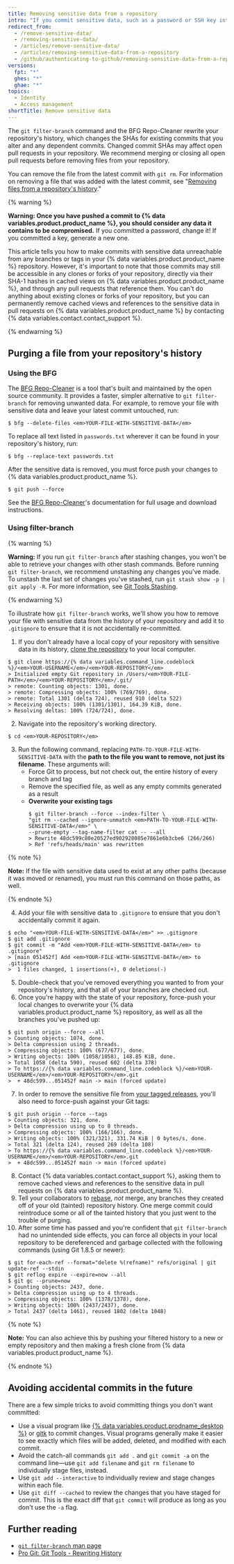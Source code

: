 ```yaml
---
title: Removing sensitive data from a repository
intro: "If you commit sensitive data, such as a password or SSH key into a Git repository, you can remove it from the history. To entirely remove unwanted files from a repository's history you can use either the `git filter-branch` command or the BFG Repo-Cleaner open source tool."
redirect_from:
  - /remove-sensitive-data/
  - /removing-sensitive-data/
  - /articles/remove-sensitive-data/
  - /articles/removing-sensitive-data-from-a-repository
  - /github/authenticating-to-github/removing-sensitive-data-from-a-repository
versions:
  fpt: "*"
  ghes: "*"
  ghae: "*"
topics:
  - Identity
  - Access management
shortTitle: Remove sensitive data
---
```


The `git filter-branch` command and the BFG Repo-Cleaner rewrite your repository's history, which changes the SHAs for existing commits that you alter and any dependent commits. Changed commit SHAs may affect open pull requests in your repository. We recommend merging or closing all open pull requests before removing files from your repository.

You can remove the file from the latest commit with `git rm`. For information on removing a file that was added with the latest commit, see "[Removing files from a repository's history](/articles/removing-files-from-a-repository-s-history)."

{% warning %}

**Warning: Once you have pushed a commit to {% data variables.product.product_name %}, you should consider any data it contains to be compromised.** If you committed a password, change it! If you committed a key, generate a new one.

This article tells you how to make commits with sensitive data unreachable from any branches or tags in your {% data variables.product.product_name %} repository. However, it's important to note that those commits may still be accessible in any clones or forks of your repository, directly via their SHA-1 hashes in cached views on {% data variables.product.product_name %}, and through any pull requests that reference them. You can't do anything about existing clones or forks of your repository, but you can permanently remove cached views and references to the sensitive data in pull requests on {% data variables.product.product_name %} by contacting {% data variables.contact.contact_support %}.

{% endwarning %}

## Purging a file from your repository's history

### Using the BFG

The [BFG Repo-Cleaner](https://rtyley.github.io/bfg-repo-cleaner/) is a tool that's built and maintained by the open source community. It provides a faster, simpler alternative to `git filter-branch` for removing unwanted data. For example, to remove your file with sensitive data and leave your latest commit untouched, run:

```shell
$ bfg --delete-files <em>YOUR-FILE-WITH-SENSITIVE-DATA</em>
```

To replace all text listed in `passwords.txt` wherever it can be found in your repository's history, run:

```shell
$ bfg --replace-text passwords.txt
```

After the sensitive data is removed, you must force push your changes to {% data variables.product.product_name %}.

```shell
$ git push --force
```

See the [BFG Repo-Cleaner](https://rtyley.github.io/bfg-repo-cleaner/)'s documentation for full usage and download instructions.

### Using filter-branch

{% warning %}

**Warning:** If you run `git filter-branch` after stashing changes, you won't be able to retrieve your changes with other stash commands. Before running `git filter-branch`, we recommend unstashing any changes you've made. To unstash the last set of changes you've stashed, run `git stash show -p | git apply -R`. For more information, see [Git Tools Stashing](https://git-scm.com/book/en/v1/Git-Tools-Stashing).

{% endwarning %}

To illustrate how `git filter-branch` works, we'll show you how to remove your file with sensitive data from the history of your repository and add it to `.gitignore` to ensure that it is not accidentally re-committed.

1. If you don't already have a local copy of your repository with sensitive data in its history, [clone the repository](/articles/cloning-a-repository/) to your local computer.

```shell
$ git clone https://{% data variables.command_line.codeblock %}/<em>YOUR-USERNAME</em>/<em>YOUR-REPOSITORY</em>
> Initialized empty Git repository in /Users/<em>YOUR-FILE-PATH</em>/<em>YOUR-REPOSITORY</em>/.git/
> remote: Counting objects: 1301, done.
> remote: Compressing objects: 100% (769/769), done.
> remote: Total 1301 (delta 724), reused 910 (delta 522)
> Receiving objects: 100% (1301/1301), 164.39 KiB, done.
> Resolving deltas: 100% (724/724), done.
```

2. Navigate into the repository's working directory.

```shell
$ cd <em>YOUR-REPOSITORY</em>
```

3. Run the following command, replacing `PATH-TO-YOUR-FILE-WITH-SENSITIVE-DATA` with the **path to the file you want to remove, not just its filename**. These arguments will:
   - Force Git to process, but not check out, the entire history of every branch and tag
   - Remove the specified file, as well as any empty commits generated as a result
   - **Overwrite your existing tags**
     ```shell
     $ git filter-branch --force --index-filter \
     "git rm --cached --ignore-unmatch <em>PATH-TO-YOUR-FILE-WITH-SENSITIVE-DATA</em>" \
     --prune-empty --tag-name-filter cat -- --all
     > Rewrite 48dc599c80e20527ed902928085e7861e6b3cbe6 (266/266)
     > Ref 'refs/heads/main' was rewritten
     ```

{% note %}

**Note:** If the file with sensitive data used to exist at any other paths (because it was moved or renamed), you must run this command on those paths, as well.

{% endnote %}

4. Add your file with sensitive data to `.gitignore` to ensure that you don't accidentally commit it again.

```shell
$ echo "<em>YOUR-FILE-WITH-SENSITIVE-DATA</em>" >> .gitignore
$ git add .gitignore
$ git commit -m "Add <em>YOUR-FILE-WITH-SENSITIVE-DATA</em> to .gitignore"
> [main 051452f] Add <em>YOUR-FILE-WITH-SENSITIVE-DATA</em> to .gitignore
>  1 files changed, 1 insertions(+), 0 deletions(-)
```

5. Double-check that you've removed everything you wanted to from your repository's history, and that all of your branches are checked out.
6. Once you're happy with the state of your repository, force-push your local changes to overwrite your {% data variables.product.product_name %} repository, as well as all the branches you've pushed up:

```shell
$ git push origin --force --all
> Counting objects: 1074, done.
> Delta compression using 2 threads.
> Compressing objects: 100% (677/677), done.
> Writing objects: 100% (1058/1058), 148.85 KiB, done.
> Total 1058 (delta 590), reused 602 (delta 378)
> To https://{% data variables.command_line.codeblock %}/<em>YOUR-USERNAME</em>/<em>YOUR-REPOSITORY</em>.git
>  + 48dc599...051452f main -> main (forced update)
```

7. In order to remove the sensitive file from [your tagged releases](/articles/about-releases), you'll also need to force-push against your Git tags:

```shell
$ git push origin --force --tags
> Counting objects: 321, done.
> Delta compression using up to 8 threads.
> Compressing objects: 100% (166/166), done.
> Writing objects: 100% (321/321), 331.74 KiB | 0 bytes/s, done.
> Total 321 (delta 124), reused 269 (delta 108)
> To https://{% data variables.command_line.codeblock %}/<em>YOUR-USERNAME</em>/<em>YOUR-REPOSITORY</em>.git
>  + 48dc599...051452f main -> main (forced update)
```

8. Contact {% data variables.contact.contact_support %}, asking them to remove cached views and references to the sensitive data in pull requests on {% data variables.product.product_name %}.
9. Tell your collaborators to [rebase](https://git-scm.com/book/en/Git-Branching-Rebasing), _not_ merge, any branches they created off of your old (tainted) repository history. One merge commit could reintroduce some or all of the tainted history that you just went to the trouble of purging.
10. After some time has passed and you're confident that `git filter-branch` had no unintended side effects, you can force all objects in your local repository to be dereferenced and garbage collected with the following commands (using Git 1.8.5 or newer):

```shell
$ git for-each-ref --format="delete %(refname)" refs/original | git update-ref --stdin
$ git reflog expire --expire=now --all
$ git gc --prune=now
> Counting objects: 2437, done.
> Delta compression using up to 4 threads.
> Compressing objects: 100% (1378/1378), done.
> Writing objects: 100% (2437/2437), done.
> Total 2437 (delta 1461), reused 1802 (delta 1048)
```

{% note %}

**Note:** You can also achieve this by pushing your filtered history to a new or empty repository and then making a fresh clone from {% data variables.product.product_name %}.

{% endnote %}

## Avoiding accidental commits in the future

There are a few simple tricks to avoid committing things you don't want committed:

- Use a visual program like [{% data variables.product.prodname_desktop %}](https://desktop.github.com/) or [gitk](https://git-scm.com/docs/gitk) to commit changes. Visual programs generally make it easier to see exactly which files will be added, deleted, and modified with each commit.
- Avoid the catch-all commands `git add .` and `git commit -a` on the command line—use `git add filename` and `git rm filename` to individually stage files, instead.
- Use `git add --interactive` to individually review and stage changes within each file.
- Use `git diff --cached` to review the changes that you have staged for commit. This is the exact diff that `git commit` will produce as long as you don't use the `-a` flag.

## Further reading

- [`git filter-branch` man page](https://git-scm.com/docs/git-filter-branch)
- [Pro Git: Git Tools - Rewriting History](https://git-scm.com/book/en/Git-Tools-Rewriting-History)
